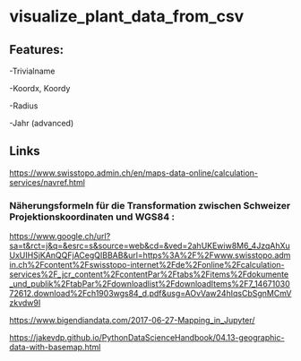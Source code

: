 # visualize_plant_data_from_csv

## Features:
-Trivialname

-Koordx, Koordy

-Radius

-Jahr (advanced)

## Links
https://www.swisstopo.admin.ch/en/maps-data-online/calculation-services/navref.html

### Näherungsformeln für die Transformation zwischen Schweizer Projektionskoordinaten und WGS84 :
https://www.google.ch/url?sa=t&rct=j&q=&esrc=s&source=web&cd=&ved=2ahUKEwiw8M6_4JzqAhXuUxUIHSjKAnQQFjACegQIBBAB&url=https%3A%2F%2Fwww.swisstopo.admin.ch%2Fcontent%2Fswisstopo-internet%2Fde%2Fonline%2Fcalculation-services%2F_jcr_content%2FcontentPar%2Ftabs%2Fitems%2Fdokumente_und_publik%2FtabPar%2Fdownloadlist%2FdownloadItems%2F7_1467103072612.download%2Fch1903wgs84_d.pdf&usg=AOvVaw24hIqsCbSgnMCmVzkvdw9I

https://www.bigendiandata.com/2017-06-27-Mapping_in_Jupyter/

https://jakevdp.github.io/PythonDataScienceHandbook/04.13-geographic-data-with-basemap.html
